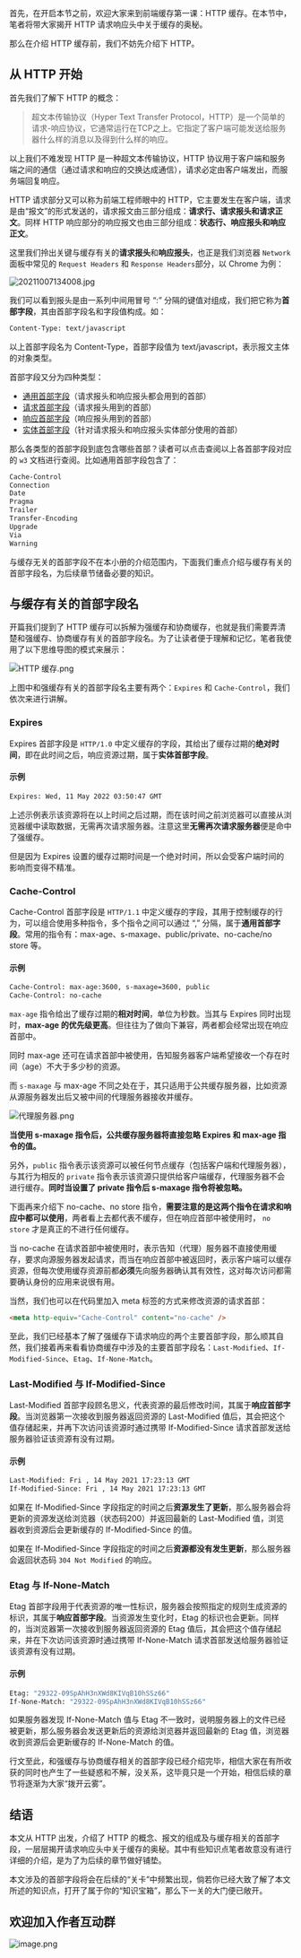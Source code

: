 首先，在开启本节之前，欢迎大家来到前端缓存第一课：HTTP 缓存。在本节中，笔者将带大家揭开 HTTP 请求响应头中关于缓存的奥秘。

那么在介绍 HTTP 缓存前，我们不妨先介绍下 HTTP。

## 从 HTTP 开始

首先我们了解下 HTTP 的概念：

> 超文本传输协议（Hyper Text Transfer Protocol，HTTP）是一个简单的请求-响应协议，它通常运行在TCP之上。它指定了客户端可能发送给服务器什么样的消息以及得到什么样的响应。

以上我们不难发现 HTTP 是一种超文本传输协议，HTTP 协议用于客户端和服务端之间的通信（通过请求和响应的交换达成通信），请求必定由客户端发出，而服务端回复响应。

HTTP 请求部分又可以称为前端工程师眼中的 HTTP，它主要发生在客户端，请求是由“报文”的形式发送的，请求报文由三部分组成：**请求行、请求报头和请求正文**。同样 HTTP 响应部分的响应报文也由三部分组成：**状态行、响应报头和响应正文**。

这里我们拎出关键与缓存有关的**请求报头**和**响应报头**，也正是我们浏览器 `Network` 面板中常见的 `Request Headers` 和 `Response Headers`部分，以 Chrome 为例：

![20211007134008.jpg](./images/02b70866a1d64a3cbb07715abe4eebf8~tplv-k3u1fbpfcp-watermark.image.png)

我们可以看到报头是由一系列中间用冒号 “:” 分隔的键值对组成，我们把它称为**首部字段**，其由首部字段名和字段值构成。如：

```bash
Content-Type: text/javascript
```

以上首部字段名为 Content-Type，首部字段值为 text/javascript，表示报文主体的对象类型。

首部字段又分为四种类型：

- [通用首部字段](https://www.w3.org/Protocols/rfc2616/rfc2616-sec4.html#sec4.5)（请求报头和响应报头都会用到的首部）
- [请求首部字段](https://www.w3.org/Protocols/rfc2616/rfc2616-sec5.html#sec5.3)（请求报头用到的首部）
- [响应首部字段](https://www.w3.org/Protocols/rfc2616/rfc2616-sec6.html#sec6.2)（响应报头用到的首部）
- [实体首部字段](https://www.w3.org/Protocols/rfc2616/rfc2616-sec7.html#sec7.1)（针对请求报头和响应报头实体部分使用的首部）

那么各类型的首部字段到底包含哪些首部？读者可以点击查阅以上各首部字段对应的 `w3` 文档进行查阅。比如通用首部字段包含了：

```bash
Cache-Control
Connection
Date
Pragma
Trailer
Transfer-Encoding
Upgrade
Via
Warning
```

与缓存无关的首部字段不在本小册的介绍范围内，下面我们重点介绍与缓存有关的首部字段名，为后续章节储备必要的知识。

## 与缓存有关的首部字段名

开篇我们提到了 HTTP 缓存可以拆解为强缓存和协商缓存，也就是我们需要弄清楚和强缓存、协商缓存有关的首部字段名。为了让读者便于理解和记忆，笔者我使用了以下思维导图的模式来展示：

![HTTP 缓存.png](./images/5fbe4966f4d6415dac9e6182e55d3eb0~tplv-k3u1fbpfcp-watermark.image.png)

上图中和强缓存有关的首部字段名主要有两个：`Expires` 和 `Cache-Control`，我们依次来进行讲解。

### Expires

Expires 首部字段是 `HTTP/1.0` 中定义缓存的字段，其给出了缓存过期的**绝对时间**，即在此时间之后，响应资源过期，属于**实体首部字段**。

#### 示例

```bash
Expires: Wed, 11 May 2022 03:50:47 GMT
```
上述示例表示该资源将在以上时间之后过期，而在该时间之前浏览器可以直接从浏览器缓中读取数据，无需再次请求服务器。注意这里**无需再次请求服务器**便是命中了强缓存。

但是因为 Expires 设置的缓存过期时间是一个绝对时间，所以会受客户端时间的影响而变得不精准。

### Cache-Control

Cache-Control 首部字段是 `HTTP/1.1` 中定义缓存的字段，其用于控制缓存的行为，可以组合使用多种指令，多个指令之间可以通过 “,” 分隔，属于**通用首部字段**。常用的指令有：max-age、s-maxage、public/private、no-cache/no store 等。

#### 示例

```bash
Cache-Control: max-age:3600, s-maxage=3600, public
Cache-Control: no-cache
```
`max-age` 指令给出了缓存过期的**相对时间**，单位为秒数。当其与 Expires 同时出现时，**max-age 的优先级更高**。但往往为了做向下兼容，两者都会经常出现在响应首部中。

同时 max-age 还可在请求首部中被使用，告知服务器客户端希望接收一个存在时间（age）不大于多少秒的资源。

而 `s-maxage` 与 max-age 不同之处在于，其只适用于公共缓存服务器，比如资源从源服务器发出后又被中间的代理服务器接收并缓存。

![代理服务器.png](./images/fc8fc1827fdf4f68b4c5c52d8a35afcd~tplv-k3u1fbpfcp-watermark.image.png)

**当使用 s-maxage 指令后，公共缓存服务器将直接忽略 Expires 和 max-age 指令的值。**

另外，`public` 指令表示该资源可以被任何节点缓存（包括客户端和代理服务器），与其行为相反的 `private` 指令表示该资源只提供给客户端缓存，代理服务器不会进行缓存。**同时当设置了 private 指令后 s-maxage 指令将被忽略。**

下面再来介绍下 no-cache、no store 指令，**需要注意的是这两个指令在请求和响应中都可以使用**，两者看上去都代表不缓存，但在响应首部中被使用时， `no store` 才是真正的不进行任何缓存。

当 no-cache 在请求首部中被使用时，表示告知（代理）服务器不直接使用缓存，要求向源服务器发起请求，而当在响应首部中被返回时，表示客户端可以缓存资源，但每次使用缓存资源前都**必须**先向服务器确认其有效性，这对每次访问都需要确认身份的应用来说很有用。

当然，我们也可以在代码里加入 meta 标签的方式来修改资源的请求首部：

```html
<meta http-equiv="Cache-Control" content="no-cache" />
```

至此，我们已经基本了解了强缓存下请求响应的两个主要首部字段，那么顺其自然，我们接着再来看看协商缓存中涉及的主要首部字段名：`Last-Modified`、`If-Modified-Since`、`Etag`、`If-None-Match`。

### Last-Modified 与 If-Modified-Since

Last-Modified 首部字段顾名思义，代表资源的最后修改时间，其属于**响应首部字段**。当浏览器第一次接收到服务器返回资源的 Last-Modified 值后，其会把这个值存储起来，并再下次访问该资源时通过携带 If-Modified-Since 请求首部发送给服务器验证该资源有没有过期。

#### 示例

```bash
Last-Modified: Fri , 14 May 2021 17:23:13 GMT
If-Modified-Since: Fri , 14 May 2021 17:23:13 GMT
```

如果在 If-Modified-Since 字段指定的时间之后**资源发生了更新**，那么服务器会将更新的资源发送给浏览器（状态码200）并返回最新的 Last-Modified 值，浏览器收到资源后会更新缓存的 If-Modified-Since 的值。

如果在 If-Modified-Since 字段指定的时间之后**资源都没有发生更新**，那么服务器会返回状态码 `304 Not Modified` 的响应。

### Etag 与 If-None-Match

Etag 首部字段用于代表资源的唯一性标识，服务器会按照指定的规则生成资源的标识，其属于**响应首部字段**。当资源发生变化时，Etag 的标识也会更新。同样的，当浏览器第一次接收到服务器返回资源的 Etag 值后，其会把这个值存储起来，并在下次访问该资源时通过携带 If-None-Match 请求首部发送给服务器验证该资源有没有过期。

#### 示例

```bash
Etag: "29322-09SpAhH3nXWd8KIVqB10hSSz66"
If-None-Match: "29322-09SpAhH3nXWd8KIVqB10hSSz66"
```

如果服务器发现 If-None-Match 值与 Etag 不一致时，说明服务器上的文件已经被更新，那么服务器会发送更新后的资源给浏览器并返回最新的 Etag 值，浏览器收到资源后会更新缓存的 If-None-Match 的值。

行文至此，和强缓存与协商缓存相关的首部字段已经介绍完毕，相信大家在有所收获的同时也产生了一些疑惑和不解，没关系，这毕竟只是一个开始，相信后续的章节将逐渐为大家“拨开云雾”。

## 结语

本文从 HTTP 出发，介绍了 HTTP 的概念、报文的组成及与缓存相关的首部字段，一层层揭开请求响应头中关于缓存的奥秘。其中有些知识点笔者故意没有进行详细的介绍，是为了为后续的章节做好铺垫。

本文涉及的首部字段将会在后续的“关卡”中频繁出现，倘若你已经大致了解了本文所述的知识点，打开了属于你的“知识宝箱”，那么下一关的大门便已敞开。

## 欢迎加入作者互动群

![image.png](./images/629b9bb13be04a898de57455a9414404~tplv-k3u1fbpfcp-watermark.image.png)





